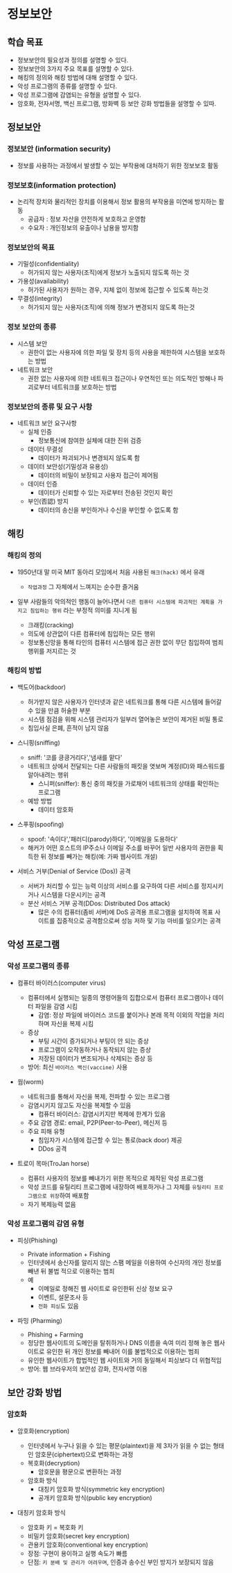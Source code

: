 # 정보보안

## 학습 목표

- 정보보안의 필요성과 정의를 설명할 수 있다.
- 정보보안의 3가지 주요 목표를 설명할 수 있다.
- 해킹의 정의와 해킹 방법에 대해 설명할 수 있다.
- 악성 프로그램의 종류를 설명할 수 있다.
- 악성 프로그램에 감염되는 유형을 설명할 수 있다.
- 암호화, 전자서명, 백신 프로그램, 방화벽 등 보안 강화 방법들을 설명할 수 있따.

## 정보보안

### 정보보안 (information security)
- 정보를 사용하는 과정에서 발생할 수 있는 부작용에 대처하기 위한 정보보호 활동

### 정보보호(information protection)
- 논리적 장치와 물리적인 장치를 이용해서 정보 활용의 부작용을 미연에 방지하는 활동
    * 공급자 : 정보 자산을 안전하게 보호하고 운영함
    * 수요자 : 개인정보의 유출이나 남용을 방지함

### 정보보안의 목표
- 기밀성(confidentiality)
    * 허가되지 않는 사용자(조직)에게 정보가 노출되지 않도록 하는 것
- 가용성(availability)
    * 허가된 사용자가 원하는 경우, 지체 없이 정보에 접근할 수 있도록 하는것
- 무결성(integrity)
    * 허가되지 않는 사용자(조직)에 의해 정보가 변경되지 않도록 하는것

### 정보 보안의 종류
- 시스템 보안
    * 권한이 없는 사용자에 의한 파일 및 장치 등의 사용을 제한하여 시스템을 보호하는 방법
- 네트워크 보안
    * 권한 없는 사용자에 의한 네트워크 접근이나 우연적인 또는 의도적인 방해나 파괴로부터 네트워크를 보호하는 방법

### 정보보안의 종류 및 요구 사항
- 네트워크 보안 요구사항
    * 실체 인증
        * 정보통신에 참여한 실체에 대한 진위 검증
    * 데이터 무결성 
        * 데이터가 파괴되거나 변경되지 않도록 함
    * 데이터 보안성(기밀성과 유용성)
        * 데이터의 비밀이 보장되고 사용자 접근이 제어됨
    * 데이터 인증
        * 데이터가 신뢰할 수 있는 자로부터 전송된 것인지 확인
    * 부인(否認) 방지
        * 데이터의 송신을 부인하거나 수신을 부인할 수 없도록 함

## 해킹

### 해킹의 정의
- 1950년대 말 미국 MIT 동아리 모임에서 처음 사용된 `해크(hack)` 에서 유래
    * `작업과정` 그 자체에서 느껴지는 순수한 즐거움

- 일부 사람들의 악의적인 행동이 늘어나면서 `다른 컴퓨터 시스템에 파괴적인 계획을 가지고 침입하는 행위` 라는 부정적 의미를 지니게 됨
    * 크래킹(cracking)
    * 의도에 상관없이 다른 컴퓨터에 침입하는 모든 행위
    * 정보통신망을 통해 타인의 컴퓨터 시스템에 접근 권한 없이 무단 침입하여 범죄 행위를 저지르는 것

### 해킹의 방법
- 백도어(backdoor)
    * 허가받지 않은 사용자가 인터넷과 같은 네트워크를 통해 다른 시스템에 들어갈 수 있을 만큼 허술한 부분
    * 시스템 점검을 위해 시스템 관리자가 일부러 열어놓은 보안이 제거된 비밀 통로
    * 침입사실 은폐, 흔적이 남지 않음

- 스니핑(sniffing)
    * sniff: '코를 킁킁거리다','냄새를 맡다'
    * 네트워크 상에서 전달되는 다른 사람들의 패킷을 엿보며 계정(ID)와 패스워드를 알아내려는 행위
        * 스니퍼(sniffer): 통신 중의 패킷을 가로채어 네트워크의 상태를 확인하는 프로그램
    * 예방 방법
        * 데이터 암호화

- 스푸핑(spoofing)
    * spoof: '속이다','패러디(parody)하다', '이메일을 도용하다'
    * 해커가 어떤 호스트의 IP주소나 이메일 주소를 바꾸어 일반 사용자의 권한을 획득한 뒤 정보를 빼가는 해킹(예: 가짜 웹사이트 개설)

- 서비스 거부(Denial of Service (Dos)) 공격
    * 서버가 처리할 수 있는 능력 이상의 서비스를 요구하여 다른 서비스를 정지시키거나 시스템을 다운시키는 공격
    * 분산 서비스 거부 공격(DDos: Distributed Dos attack)
        * 많은 수의 컴퓨터(좀비 서버)에 DoS 공격용 프로그램을 설치하여 목표 사이트를 집중적으로 공격함으로써 성능 저하 및 기능 마비를 일으키는 공격

## 악성 프로그램
### 악성 프로그램의 종류
- 컴퓨터 바이러스(computer virus)
    * 컴퓨터에서 실행되는 일종의 명령어들의 집합으로서 컴퓨터 프로그램이나 데이터 파일을 감염 시킴
        * 감염: 정상 파일에 바이러스 코드를 붙이거나 본래 목적 이외의 작업을 처리하며 자신을 복제 시킴
    * 증상
        * 부팅 시간이 증가되거나 부팅이 안 되는 증상
        * 프로그램이 오작동하거나 동작되지 않는 증상
        * 저장된 데이터가 변조되거나 삭제되는 증상 등
    * 방어: 최신 `바이러스 백신(vaccine)` 사용

- 웜(worm)
    * 네트워크를 통해서 자신을 복제, 전파할 수 있는 프로그램
    * 감염시키지 않고도 자신을 복제할 수 있음
        * 컴퓨터 바이러스: 감염시키지만 복제에 한계가 있음
    * 주요 감염 경로: email, P2P(Peer-to-Peer), 메신저 등
    * 주요 피해 유형
        * 침임자가 시스템에 접근할 수 있는 통로(back door) 제공
        * DDos 공격

- 트로이 목마(TroJan horse)
    * 컴퓨터 사용자의 정보를 빼내가기 위한 목적으로 제작된 악성 프로그램
    * 악성 코드를 유틸리티 프로그램에 내장하여 배포하거나 그 자체를 `유틸리티 프로그램으로 위장`하여 배포함
    * 자기 복제능력 없음

### 악성 프로그램의 감염 유형
- 피싱(Phishing)
    * Private information + Fishing
    * 인터넷에서 송신자를 알리지 않는 스팸 메일을 이용하여 수신자의 개인 정보를 빼낸 뒤 불법 적으로 이용하는 범죄
    * 예
        * 이메일로 정해진 웹 사이트로 유인한뒤 신상 정보 요구
        * 이벤트, 설문조사 등
        * `전화 피싱`도 있음

- 파밍 (Pharming)
    * Phishing + Farming
    * 정당한 웹사이트의 도메인을 탈취하거나 DNS 이름을 속여 미리 정해 놓은 웹사이트로 유인한 뒤 개인 정보를 빼내어 이를 불법적으로 이용하는 범죄
    * 유인한 웹사이트가 합법적인 웹 사이트와 거의 동일해서 피싱보다 더 위협적임
    * 방어: 웹 브라우저의 보안성 강화, 전자서명 이용

## 보안 강화 방법
### 암호화
- 암호화(encryption)
    * 인터넷에서 누구나 읽을 수 있는 평문(plaintext)을 제 3자가 읽을 수 없는 형태인 암호문(ciphertext)으로 변화하는 과정
    * 복호화(decryption)
        * 암호문을 평문으로 변환하는 과정
    * 암호화 방식
        * 대칭키 암호화 방식(symmetric key encryption)
        * 공개키 암호화 방식(public key encryption)

- 대칭키 암호화 방식
    * 암호화 키 = 복호화 키
    * 비밀키 암호화(secret key encryption)
    * 관용키 암호화(conventional key encryption)
    * 장점: 구현이 용이하고 실행 속도가 빠름
    * 단점: `키 분배 및 관리가 어려우며`, 인증과 송수신 부인 방지가 보장되지 않음
